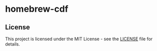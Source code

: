 # homebrew-cdf
## License
This project is licensed under the MIT License - see the [LICENSE](LICENSE) file for details.
